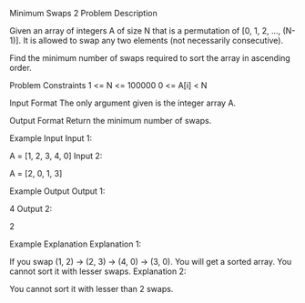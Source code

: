 Minimum Swaps 2
Problem Description

Given an array of integers A of size N that is a permutation of [0, 1, 2, ..., (N-1)]. It is allowed to swap any two elements (not necessarily consecutive).

Find the minimum number of swaps required to sort the array in ascending order.



Problem Constraints
1 <= N <= 100000
0 <= A[i] < N



Input Format
The only argument given is the integer array A.



Output Format
Return the minimum number of swaps.



Example Input
Input 1:

A = [1, 2, 3, 4, 0]
Input 2:

A = [2, 0, 1, 3]


Example Output
Output 1:

4
Output 2:

2


Example Explanation
Explanation 1:

If you swap (1, 2) -> (2, 3) -> (4, 0) -> (3, 0). You will get a sorted array.
You cannot sort it with lesser swaps.
Explanation 2:

You cannot sort it with lesser than 2 swaps.